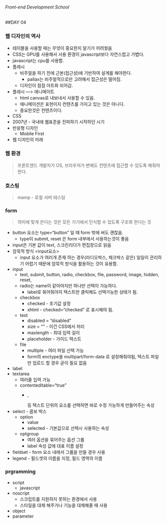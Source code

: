 ###### Front-end Development School

##DAY 04

### 웹 디자인의 역사
* 테이블을 사용할 때는 무엇이 중요한지 알기가 어려웠음
* CSS는 GPU를 사용해서 사용 환경이 javascript보다 자연스럽고 가볍다.
* javascript는 cpu를 사용함.
* 플래시
    * 비주얼을 하기 전에 근본(접근성)에 기반하여 설계를 해야한다.
        * pallax는 비주얼적으로만 고려해서 접근성은 떨어짐.
    * 디자인이 점점 아트화 되어감.
* 플래시 —> 애니메이트
    * html canvas로 내보내서 사용할 수 있음.
    * 애니메이션은 표현이지 컨텐츠를 가지고 있는 것은 아니다.
    * 중요한것은 컨텐츠이다.
* CSS
* 2007년 - 국내에 웹표준을 전파하기 시작하던 시기
* 반응형 디자인
    * Mobile First
* 웹 디자인의 미래

### 웹 환경
> 프론트엔드 개발자가 OS, 브라우저가 변해도 컨텐츠에 접근할 수 있도록 해줘야 한다.

### 호스팅
> mamp - 로컬 서버 테스팅

### form
> 의미에 맞게 쓴다는 것은 모든 기기에서 인식할 수 있도록 구조화 한다는 것
* button 요소는 type=“button” 일 때 form 밖에 써도 괜찮음.
    * type이 submit, reset 은 form 내부에서 사용하는것이 좋음
* input은 기본 값이 text, 스크린리더가 편집창으로 읽음
* 암묵적 방식 <label><input요소></label>
    * input 요소가 여러개 존재 하는 경우(라디오박스, 체크박스 같은) 일일이 관리하기 어렵기 때문에 암묵적 방식을 활용하는 것이 유용함.
* input
    * text, submit, button, radio, checkbox, file, password, image, hidden, reset,
    * radio는 name이 같아야지만 하나만 선택이 가능하다.
        * label로 묶어줘야지 텍스트만 클릭해도 선택가능한 상태가 됨.
    * checkbox
        * checked - 초기값 설정
        *  xhtml - checked=“checked” 로 표시해야 됨.
    * text
        * disabled = “disabled"
        * size = “” - 이건 CSS에서 처리
        * maxlength - 최대 입력 길이
        * placeholder - 가이드 텍스트
    * file
        * multiple - 여러 파일 선택 가능
        * form의 enctype을 multipart/form-data 로 설정해줘야됨, 텍스트 파일만 업로드 할 경우 굳이 필요 없음
* label
* textarea
    * 여러줄 입력 가능
    * contenteditable=“true”
        * <p>, <div>등 텍스트 단위의 요소를 선택하면 바로 수정 가능하게 만들어주는 속성
* select - 콤보 박스
    * option
        * value
        * selected -  기본값으로 선택시 사용하는 속성
    * optgroup
        * 여러 옵션을 묶어주는 옵션 그룹
        * label 속성 값에 대표 이름 설정
* fieldset - form 요소 내에서 그룹을 만들 경우 사용
* legend - 필드셋의 이름을 지정, 필드 영역의 이름

### prgramming
* script
    * javascript
* noscript
    * 스크립트를 지원하지 못하는 환경에서 사용
    * 스타일을 대체 해주거나 기능을 대체해줄 때 사용
* object
* parameter